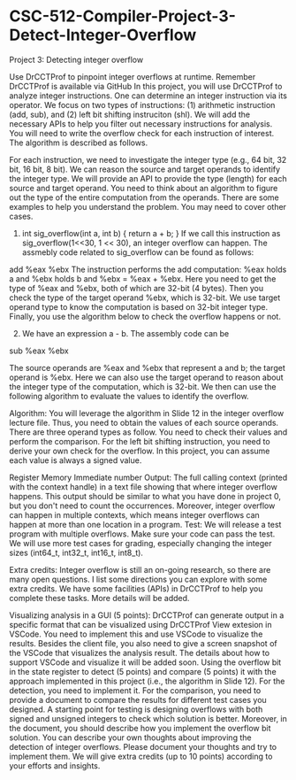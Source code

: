 # CSC-512-Compiler-Project-3-Detect-Integer-Overflow
Project 3: Detecting integer overflow

Use DrCCTProf to pinpoint integer overflows at runtime.
Remember DrCCTProf is available via GitHub
In this project, you will use DrCCTProf to analyze integer instructions. One can determine an integer instruction via its operator. We focus on two types of instructions: (1) arithmetic instruction (add, sub), and (2) left bit shifting instruciton (shl). We will add the necessary APIs to help you filter out necessary instructions for analysis. You will need to write the overflow check for each instruction of interest. The algorithm is described as follows.

For each instruction, we need to investigate the integer type (e.g., 64 bit, 32 bit, 16 bit, 8 bit). We can reason the source and target operands to identify the integer type. We will provide an API to provide the type (length) for each source and target operand. You need to think about an algorithm to figure out the type of the entire computation from the operands. There are some examples to help you understand the problem. You may need to cover other cases.

1. int sig_overflow(int a, int b) { return a + b; }
If we call this instruction as sig_overflow(1<<30, 1 << 30), an integer overflow can happen.
The assmebly code related to sig_overflow can be found as follows:

add %eax %ebx
The instruction performs the add computation: %eax holds a and %ebx holds b and %ebx = %eax + %ebx. Here you need to get the type of %eax and %ebx, both of which are 32-bit (4 bytes). Then you check the type of the target operand %ebx, which is 32-bit. We use target operand type to know the computation is based on 32-bit integer type. Finally, you use the algorithm below to check the overflow happens or not.

2. We have an expression a - b. The assembly code can be

sub %eax %ebx

The source operands are %eax and %ebx that represent a and b; the target operand is %ebx. Here we can also use the target operand to reason about the integer type of the computation, which is 32-bit. We then can use the following algorithm to evaluate the values to identify the overflow.

Algorithm: You will leverage the algorithm in Slide 12 in the integer overflow lecture file. Thus, you need to obtain the values of each source operands. There are three operand types as follow. You need to check their values and perform the comparison. For the left bit shifting instruction, you need to derive your own check for the overflow. In this project, you can assume each value is always a signed value.

Register
Memory
Immediate number
Output: The full calling context (printed with the context handle) in a text file showing that where integer overflow happens. This output should be similar to what you have done in project 0, but you don't need to count the occurrences. Moreover, integer overflow can happen in multiple contexts, which means integer overflows can happen at more than one location in a program.
Test: We will release a test program with multiple overflows. Make sure your code can pass the test. We will use more test cases for grading, especially changing the integer sizes (int64_t, int32_t, int16_t, int8_t).

Extra credits: Integer overflow is still an on-going research, so there are many open questions. I list some directions you can explore with some extra credits. We have some facilities (APIs) in DrCCTProf to help you complete these tasks. More details will be added.

Visualizing analysis in a GUI (5 points): DrCCTProf can generate output in a specific format that can be visualized using DrCCTProf View extesion in VSCode. You need to implement this and use VSCode to visualize the results. Besides the client file, you also need to give a screen snapshot of the VSCode that visualizes the analysis result. The details about how to support VSCode and visualize it will be added soon.
Using the overflow bit in the state register to detect (5 points) and compare (5 points) it with the approach implemented in this project (i.e., the algorithm in Slide 12). For the detection, you need to implement it. For the comparison, you need to provide a document to compare the results for different test cases you designed. A starting point for testing is designing overflows with both signed and unsigned integers to check which solution is better. Moreover, in the document, you should describe how you implement the overflow bit solution.
You can describe your own thoughts about improving the detection of integer overflows. Please document your thoughts and try to implement them. We will give extra credits (up to 10 points) according to your efforts and insights.
